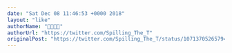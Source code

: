 ```yaml
---
date: "Sat Dec 08 11:46:53 +0000 2018"
layout: "like"
authorName: "🤴🏼💅🏼"
authorUrl: "https://twitter.com/Spilling_The_T"
originalPost: "https://twitter.com/Spilling_The_T/status/1071370526579458048"
---
```

